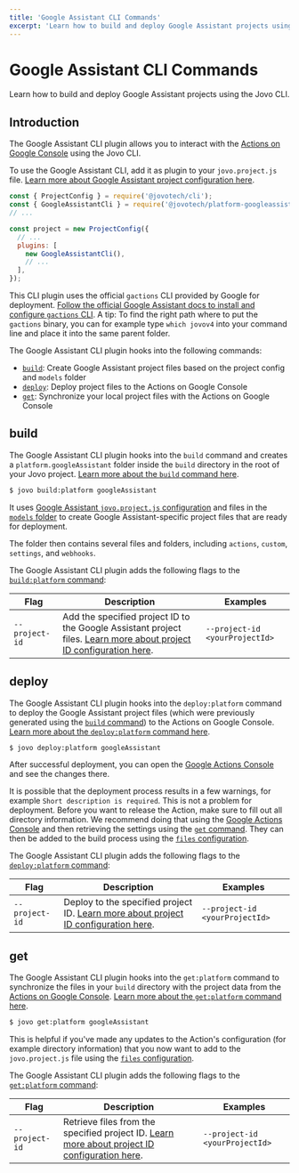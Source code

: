 ```yaml
---
title: 'Google Assistant CLI Commands'
excerpt: 'Learn how to build and deploy Google Assistant projects using the Jovo CLI.'
---
```


# Google Assistant CLI Commands

Learn how to build and deploy Google Assistant projects using the Jovo CLI.

## Introduction

The Google Assistant CLI plugin allows you to interact with the [Actions on Google Console](https://console.actions.google.com/) using the Jovo CLI.

To use the Google Assistant CLI, add it as plugin to your `jovo.project.js` file. [Learn more about Google Assistant project configuration here](./project-config.md).

```js
const { ProjectConfig } = require('@jovotech/cli');
const { GoogleAssistantCli } = require('@jovotech/platform-googleassistant');
// ...

const project = new ProjectConfig({
  // ...
  plugins: [
    new GoogleAssistantCli(),
    // ...
  ],
});
```

This CLI plugin uses the official `gactions` CLI provided by Google for deployment. [Follow the official Google Assistant docs to install and configure `gactions` CLI](https://developers.google.com/assistant/actionssdk/gactions#install_the_gactions_command-line_tool). A tip: To find the right path where to put the `gactions` binary, you can for example type `which jovov4` into your command line and place it into the same parent folder.

The Google Assistant CLI plugin hooks into the following commands:

- [`build`](#build): Create Google Assistant project files based on the project config and `models` folder
- [`deploy`](#deploy): Deploy project files to the Actions on Google Console
- [`get`](#get): Synchronize your local project files with the Actions on Google Console

## build

The Google Assistant CLI plugin hooks into the `build` command and creates a `platform.googleAssistant` folder inside the `build` directory in the root of your Jovo project. [Learn more about the `build` command here](https://www.jovo.tech/docs/build-command).

```sh
$ jovo build:platform googleAssistant
```

It uses [Google Assistant `jovo.project.js` configuration](./project-config.md) and files in the [`models` folder](https://www.jovo.tech/docs/models) to create Google Assistant-specific project files that are ready for deployment.

The folder then contains several files and folders, including `actions`, `custom`, `settings`, and `webhooks`.

The Google Assistant CLI plugin adds the following flags to the [`build:platform` command](https://www.jovo.tech/docs/build-command#build:platform):

| Flag           | Description                                                                                                                                          | Examples                       |
| -------------- | ---------------------------------------------------------------------------------------------------------------------------------------------------- | ------------------------------ |
| `--project-id` | Add the specified project ID to the Google Assistant project files. [Learn more about project ID configuration here](./project-config.md#projectid). | `--project-id <yourProjectId>` |

## deploy

The Google Assistant CLI plugin hooks into the `deploy:platform` command to deploy the Google Assistant project files (which were previously generated using the [`build` command](#build)) to the Actions on Google Console. [Learn more about the `deploy:platform` command here](https://www.jovo.tech/docs/deploy-command#deploy:platform).

```sh
$ jovo deploy:platform googleAssistant
```

After successful deployment, you can open the [Google Actions Console](https://console.actions.google.com/) and see the changes there.

It is possible that the deployment process results in a few warnings, for example `Short description is required`. This is not a problem for deployment. Before you want to release the Action, make sure to fill out all directory information. We recommend doing that using the [Google Actions Console](https://console.actions.google.com/) and then retrieving the settings using the [`get` command](#get-command). They can then be added to the build process using the [`files` configuration](./project-config.md#files).

The Google Assistant CLI plugin adds the following flags to the [`deploy:platform` command](https://www.jovo.tech/docs/deploy-command#deploy:platform):

| Flag           | Description                                                                                                          | Examples                       |
| -------------- | -------------------------------------------------------------------------------------------------------------------- | ------------------------------ |
| `--project-id` | Deploy to the specified project ID. [Learn more about project ID configuration here](./project-config.md#projectid). | `--project-id <yourProjectId>` |

## get

The Google Assistant CLI plugin hooks into the `get:platform` command to synchronize the files in your `build` directory with the project data from the [Actions on Google Console](https://console.actions.google.com/). [Learn more about the `get:platform` command here](https://www.jovo.tech/docs/deploy-command#get:platform).

```sh
$ jovo get:platform googleAssistant
```

This is helpful if you've made any updates to the Action's configuration (for example directory information) that you now want to add to the `jovo.project.js` file using the [`files` configuration](./project-config.md#files).

The Google Assistant CLI plugin adds the following flags to the [`get:platform` command](https://www.jovo.tech/docs/get-command#get:platform):

| Flag           | Description                                                                                                                    | Examples                       |
| -------------- | ------------------------------------------------------------------------------------------------------------------------------ | ------------------------------ |
| `--project-id` | Retrieve files from the specified project ID. [Learn more about project ID configuration here](./project-config.md#projectid). | `--project-id <yourProjectId>` |
